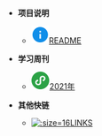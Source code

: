 - **项目说明**
  - [![](./img/help.svg)README](/README)

- **学习周刊**
  - [![](./img/program.svg)2021年](/learningweekly/2021)

- **其他快链**
  - [![](./img/favicon.ico ':size=16')LINKS](/links)